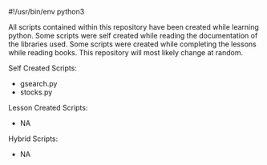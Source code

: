 #!/usr/bin/env python3

All scripts contained within this repository have been created while learning python. Some scripts were self created while reading the documentation of the libraries used. Some scripts were created while completing the lessons while reading books. This repository will most likely change at random.

Self Created Scripts:
  - gsearch.py
  - stocks.py

Lesson Created Scripts:
  - NA

Hybrid Scripts:
  - NA


